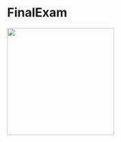 # FinalExam

<img width = "250" src = "https://github.com/Jeonggiyoon/FinalExam/tree/master/app/pics/1.png">
<img width = "250" src = "https://github.com/Jeonggiyoon/FinalExam/tree/master/app/pics/2.png">
<img width = "250" src = "https://github.com/Jeonggiyoon/FinalExam/tree/master/app/pics/3.png">
